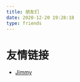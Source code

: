 ```yaml
---
title: 朋友们
date: 2020-12-20 19:28:18
type: friends
---
```

# 友情链接

+ [Jimmy](https://moe.jimmy0w0.me/)
